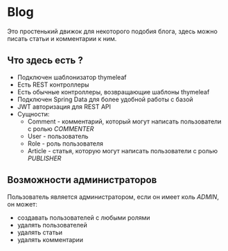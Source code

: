 # Blog
Это простенький движок для некоторого подобия блога, здесь можно писать статьи и комментарии к ним.
## Что здесь есть ?
* Подключен шаблонизатор thymeleaf
* Есть REST контроллеры
* Есть обычные контроллеры, возвращающие шаблоны thymeleaf
* Подключен Spring Data для более удобной работы с базой
* JWT авторизация для REST API
* Сущности:
  * Comment - комментарий, который могут написать пользователи с ролью _COMMENTER_
  * User - пользователь
  * Role - роль пользователя
  * Article - статья, которую могут написать пользователи с ролью _PUBLISHER_
## Возможности администраторов
Пользователь является администратором, если он имеет коль _ADMIN_, он может:
* создавать пользователей с любыми ролями
* удалять пользователей
* удалять статьи
* удалять комментарии
